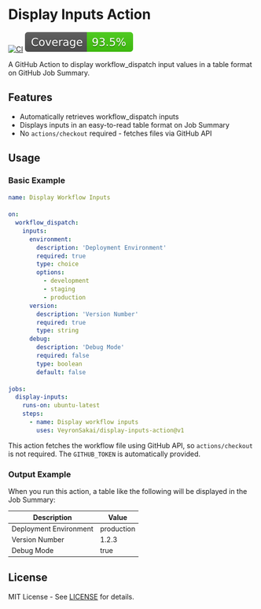 # Display Inputs Action

[![CI](https://github.com/VeyronSakai/display-inputs-action/actions/workflows/ci.yml/badge.svg)](https://github.com/VeyronSakai/display-inputs-action/actions/workflows/ci.yml)
[![Coverage](./badges/coverage.svg)](./badges/coverage.svg)

A GitHub Action to display workflow_dispatch input values in a table format on GitHub Job Summary.

## Features

- Automatically retrieves workflow_dispatch inputs
- Displays inputs in an easy-to-read table format on Job Summary
- No `actions/checkout` required - fetches files via GitHub API

## Usage

### Basic Example

```yaml
name: Display Workflow Inputs

on:
  workflow_dispatch:
    inputs:
      environment:
        description: 'Deployment Environment'
        required: true
        type: choice
        options:
          - development
          - staging
          - production
      version:
        description: 'Version Number'
        required: true
        type: string
      debug:
        description: 'Debug Mode'
        required: false
        type: boolean
        default: false

jobs:
  display-inputs:
    runs-on: ubuntu-latest
    steps:
      - name: Display workflow inputs
        uses: VeyronSakai/display-inputs-action@v1
```

This action fetches the workflow file using GitHub API, so `actions/checkout` is not required.
The `GITHUB_TOKEN` is automatically provided.

### Output Example

When you run this action, a table like the following will be displayed in the Job Summary:

| Description            | Value      |
| ---------------------- | ---------- |
| Deployment Environment | production |
| Version Number         | 1.2.3      |
| Debug Mode             | true       |

## License

MIT License - See [LICENSE](LICENSE) for details.
